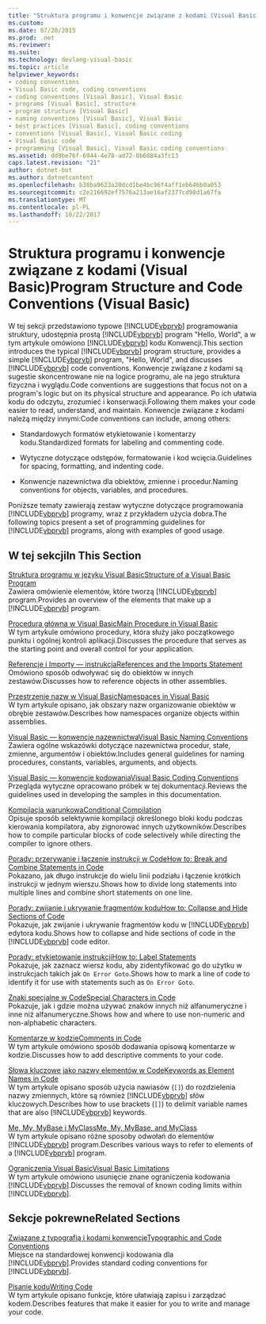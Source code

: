 ```yaml
---
title: "Struktura programu i konwencje związane z kodami (Visual Basic)"
ms.custom: 
ms.date: 07/20/2015
ms.prod: .net
ms.reviewer: 
ms.suite: 
ms.technology: devlang-visual-basic
ms.topic: article
helpviewer_keywords:
- coding conventions
- Visual Basic code, coding conventions
- coding conventions [Visual Basic], Visual Basic
- programs [Visual Basic], structure
- program structure [Visual Basic]
- naming conventions [Visual Basic], Visual Basic
- best practices [Visual Basic], coding conventions
- conventions [Visual Basic], Visual Basic coding
- Visual Basic code
- programming [Visual Basic], Visual Basic coding conventions
ms.assetid: dd9be76f-6944-4e78-ad72-0b6084a3fc13
caps.latest.revision: "21"
author: dotnet-bot
ms.author: dotnetcontent
ms.openlocfilehash: b38ba9623a20dcd1be4bc96f4aff1eb646b0a053
ms.sourcegitcommit: c2e216692ef7576a213ae16af2377cd98d1a67fa
ms.translationtype: MT
ms.contentlocale: pl-PL
ms.lasthandoff: 10/22/2017
---
```

# <a name="program-structure-and-code-conventions-visual-basic"></a><span data-ttu-id="cbab0-102">Struktura programu i konwencje związane z kodami (Visual Basic)</span><span class="sxs-lookup"><span data-stu-id="cbab0-102">Program Structure and Code Conventions (Visual Basic)</span></span>
<span data-ttu-id="cbab0-103">W tej sekcji przedstawiono typowe [!INCLUDE[vbprvb](~/includes/vbprvb-md.md)] programowania struktury, udostępnia prostą [!INCLUDE[vbprvb](~/includes/vbprvb-md.md)] program "Hello, World", a w tym artykule omówiono [!INCLUDE[vbprvb](~/includes/vbprvb-md.md)] kodu Konwencji.</span><span class="sxs-lookup"><span data-stu-id="cbab0-103">This section introduces the typical [!INCLUDE[vbprvb](~/includes/vbprvb-md.md)] program structure, provides a simple [!INCLUDE[vbprvb](~/includes/vbprvb-md.md)] program, "Hello, World", and discusses [!INCLUDE[vbprvb](~/includes/vbprvb-md.md)] code conventions.</span></span> <span data-ttu-id="cbab0-104">Konwencje związane z kodami są sugestie skoncentrowane nie na logice programu, ale na jego struktura fizyczna i wyglądu.</span><span class="sxs-lookup"><span data-stu-id="cbab0-104">Code conventions are suggestions that focus not on a program's logic but on its physical structure and appearance.</span></span> <span data-ttu-id="cbab0-105">Po ich ułatwia kodu do odczytu, zrozumieć i konserwacji.</span><span class="sxs-lookup"><span data-stu-id="cbab0-105">Following them makes your code easier to read, understand, and maintain.</span></span> <span data-ttu-id="cbab0-106">Konwencje związane z kodami należą między innymi:</span><span class="sxs-lookup"><span data-stu-id="cbab0-106">Code conventions can include, among others:</span></span>  
  
-   <span data-ttu-id="cbab0-107">Standardowych formatów etykietowanie i komentarzy kodu.</span><span class="sxs-lookup"><span data-stu-id="cbab0-107">Standardized formats for labeling and commenting code.</span></span>  
  
-   <span data-ttu-id="cbab0-108">Wytyczne dotyczące odstępów, formatowanie i kod wcięcia.</span><span class="sxs-lookup"><span data-stu-id="cbab0-108">Guidelines for spacing, formatting, and indenting code.</span></span>  
  
-   <span data-ttu-id="cbab0-109">Konwencje nazewnictwa dla obiektów, zmienne i procedur.</span><span class="sxs-lookup"><span data-stu-id="cbab0-109">Naming conventions for objects, variables, and procedures.</span></span>  
  
 <span data-ttu-id="cbab0-110">Poniższe tematy zawierają zestaw wytyczne dotyczące programowania [!INCLUDE[vbprvb](~/includes/vbprvb-md.md)] programy, wraz z przykładem użycia dobra.</span><span class="sxs-lookup"><span data-stu-id="cbab0-110">The following topics present a set of programming guidelines for [!INCLUDE[vbprvb](~/includes/vbprvb-md.md)] programs, along with examples of good usage.</span></span>  
  
## <a name="in-this-section"></a><span data-ttu-id="cbab0-111">W tej sekcji</span><span class="sxs-lookup"><span data-stu-id="cbab0-111">In This Section</span></span>  
 [<span data-ttu-id="cbab0-112">Struktura programu w języku Visual Basic</span><span class="sxs-lookup"><span data-stu-id="cbab0-112">Structure of a Visual Basic Program</span></span>](../../../visual-basic/programming-guide/program-structure/structure-of-a-visual-basic-program.md)  
 <span data-ttu-id="cbab0-113">Zawiera omówienie elementów, które tworzą [!INCLUDE[vbprvb](~/includes/vbprvb-md.md)] program.</span><span class="sxs-lookup"><span data-stu-id="cbab0-113">Provides an overview of the elements that make up a [!INCLUDE[vbprvb](~/includes/vbprvb-md.md)] program.</span></span>  
  
 [<span data-ttu-id="cbab0-114">Procedura główna w Visual Basic</span><span class="sxs-lookup"><span data-stu-id="cbab0-114">Main Procedure in Visual Basic</span></span>](../../../visual-basic/programming-guide/program-structure/main-procedure.md)  
 <span data-ttu-id="cbab0-115">W tym artykule omówiono procedury, która służy jako początkowego punktu i ogólnej kontroli aplikacji.</span><span class="sxs-lookup"><span data-stu-id="cbab0-115">Discusses the procedure that serves as the starting point and overall control for your application.</span></span>  
  
 [<span data-ttu-id="cbab0-116">Referencje i Importy — instrukcja</span><span class="sxs-lookup"><span data-stu-id="cbab0-116">References and the Imports Statement</span></span>](../../../visual-basic/programming-guide/program-structure/references-and-the-imports-statement.md)  
 <span data-ttu-id="cbab0-117">Omówiono sposób odwoływać się do obiektów w innych zestawów.</span><span class="sxs-lookup"><span data-stu-id="cbab0-117">Discusses how to reference objects in other assemblies.</span></span>  
  
 [<span data-ttu-id="cbab0-118">Przestrzenie nazw w Visual Basic</span><span class="sxs-lookup"><span data-stu-id="cbab0-118">Namespaces in Visual Basic</span></span>](../../../visual-basic/programming-guide/program-structure/namespaces.md)  
 <span data-ttu-id="cbab0-119">W tym artykule opisano, jak obszary nazw organizowanie obiektów w obrębie zestawów.</span><span class="sxs-lookup"><span data-stu-id="cbab0-119">Describes how namespaces organize objects within assemblies.</span></span>  
  
 [<span data-ttu-id="cbab0-120">Visual Basic — konwencje nazewnictwa</span><span class="sxs-lookup"><span data-stu-id="cbab0-120">Visual Basic Naming Conventions</span></span>](../../../visual-basic/programming-guide/program-structure/naming-conventions.md)  
 <span data-ttu-id="cbab0-121">Zawiera ogólne wskazówki dotyczące nazewnictwa procedur, stałe, zmienne, argumentów i obiektów.</span><span class="sxs-lookup"><span data-stu-id="cbab0-121">Includes general guidelines for naming procedures, constants, variables, arguments, and objects.</span></span>  
  
 [<span data-ttu-id="cbab0-122">Visual Basic — konwencje kodowania</span><span class="sxs-lookup"><span data-stu-id="cbab0-122">Visual Basic Coding Conventions</span></span>](../../../visual-basic/programming-guide/program-structure/coding-conventions.md)  
 <span data-ttu-id="cbab0-123">Przegląda wytyczne opracowano próbek w tej dokumentacji.</span><span class="sxs-lookup"><span data-stu-id="cbab0-123">Reviews the guidelines used in developing the samples in this documentation.</span></span>  
  
 [<span data-ttu-id="cbab0-124">Kompilacja warunkowa</span><span class="sxs-lookup"><span data-stu-id="cbab0-124">Conditional Compilation</span></span>](../../../visual-basic/programming-guide/program-structure/conditional-compilation.md)  
 <span data-ttu-id="cbab0-125">Opisuje sposób selektywnie kompilacji określonego bloki kodu podczas kierowania kompilatora, aby zignorować innych użytkowników.</span><span class="sxs-lookup"><span data-stu-id="cbab0-125">Describes how to compile particular blocks of code selectively while directing the compiler to ignore others.</span></span>  
  
 [<span data-ttu-id="cbab0-126">Porady: przerywanie i łączenie instrukcji w Code</span><span class="sxs-lookup"><span data-stu-id="cbab0-126">How to: Break and Combine Statements in Code</span></span>](../../../visual-basic/programming-guide/program-structure/how-to-break-and-combine-statements-in-code.md)  
 <span data-ttu-id="cbab0-127">Pokazano, jak długo instrukcje do wielu linii podziału i łączenie krótkich instrukcji w jednym wierszu.</span><span class="sxs-lookup"><span data-stu-id="cbab0-127">Shows how to divide long statements into multiple lines and combine short statements on one line.</span></span>  
  
 [<span data-ttu-id="cbab0-128">Porady: zwijanie i ukrywanie fragmentów kodu</span><span class="sxs-lookup"><span data-stu-id="cbab0-128">How to: Collapse and Hide Sections of Code</span></span>](../../../visual-basic/programming-guide/program-structure/how-to-collapse-and-hide-sections-of-code.md)  
 <span data-ttu-id="cbab0-129">Pokazuje, jak zwijanie i ukrywanie fragmentów kodu w [!INCLUDE[vbprvb](~/includes/vbprvb-md.md)] edytora kodu.</span><span class="sxs-lookup"><span data-stu-id="cbab0-129">Shows how to collapse and hide sections of code in the [!INCLUDE[vbprvb](~/includes/vbprvb-md.md)] code editor.</span></span>  
  
 [<span data-ttu-id="cbab0-130">Porady: etykietowanie instrukcji</span><span class="sxs-lookup"><span data-stu-id="cbab0-130">How to: Label Statements</span></span>](../../../visual-basic/programming-guide/program-structure/how-to-label-statements.md)  
 <span data-ttu-id="cbab0-131">Pokazuje, jak zaznacz wiersz kodu, aby zidentyfikować go do użytku w instrukcjach takich jak `On Error Goto`.</span><span class="sxs-lookup"><span data-stu-id="cbab0-131">Shows how to mark a line of code to identify it for use with statements such as `On Error Goto`.</span></span>  
  
 [<span data-ttu-id="cbab0-132">Znaki specjalne w Code</span><span class="sxs-lookup"><span data-stu-id="cbab0-132">Special Characters in Code</span></span>](../../../visual-basic/programming-guide/program-structure/special-characters-in-code.md)  
 <span data-ttu-id="cbab0-133">Pokazuje, jak i gdzie można używać znaków innych niż alfanumeryczne i inne niż alfanumeryczne.</span><span class="sxs-lookup"><span data-stu-id="cbab0-133">Shows how and where to use non-numeric and non-alphabetic characters.</span></span>  
  
 [<span data-ttu-id="cbab0-134">Komentarze w kodzie</span><span class="sxs-lookup"><span data-stu-id="cbab0-134">Comments in Code</span></span>](../../../visual-basic/programming-guide/program-structure/comments-in-code.md)  
 <span data-ttu-id="cbab0-135">W tym artykule omówiono sposób dodawania opisową komentarze w kodzie.</span><span class="sxs-lookup"><span data-stu-id="cbab0-135">Discusses how to add descriptive comments to your code.</span></span>  
  
 [<span data-ttu-id="cbab0-136">Słowa kluczowe jako nazwy elementów w Code</span><span class="sxs-lookup"><span data-stu-id="cbab0-136">Keywords as Element Names in Code</span></span>](../../../visual-basic/programming-guide/program-structure/keywords-as-element-names-in-code.md)  
 <span data-ttu-id="cbab0-137">W tym artykule opisano sposób użycia nawiasów (`[]`) do rozdzielenia nazwy zmiennych, które są również [!INCLUDE[vbprvb](~/includes/vbprvb-md.md)] słów kluczowych.</span><span class="sxs-lookup"><span data-stu-id="cbab0-137">Describes how to use brackets (`[]`) to delimit variable names that are also [!INCLUDE[vbprvb](~/includes/vbprvb-md.md)] keywords.</span></span>  
  
 [<span data-ttu-id="cbab0-138">Me, My, MyBase i MyClass</span><span class="sxs-lookup"><span data-stu-id="cbab0-138">Me, My, MyBase, and MyClass</span></span>](../../../visual-basic/programming-guide/program-structure/me-my-mybase-and-myclass.md)  
 <span data-ttu-id="cbab0-139">W tym artykule opisano różne sposoby odwołań do elementów [!INCLUDE[vbprvb](~/includes/vbprvb-md.md)] program.</span><span class="sxs-lookup"><span data-stu-id="cbab0-139">Describes various ways to refer to elements of a [!INCLUDE[vbprvb](~/includes/vbprvb-md.md)] program.</span></span>  
  
 [<span data-ttu-id="cbab0-140">Ograniczenia Visual Basic</span><span class="sxs-lookup"><span data-stu-id="cbab0-140">Visual Basic Limitations</span></span>](../../../visual-basic/programming-guide/program-structure/limitations.md)  
 <span data-ttu-id="cbab0-141">W tym artykule omówiono usunięcie znane ograniczenia kodowania [!INCLUDE[vbprvb](~/includes/vbprvb-md.md)].</span><span class="sxs-lookup"><span data-stu-id="cbab0-141">Discusses the removal of known coding limits within [!INCLUDE[vbprvb](~/includes/vbprvb-md.md)].</span></span>  
  
## <a name="related-sections"></a><span data-ttu-id="cbab0-142">Sekcje pokrewne</span><span class="sxs-lookup"><span data-stu-id="cbab0-142">Related Sections</span></span>  
 [<span data-ttu-id="cbab0-143">Związane z typografią i kodami konwencje</span><span class="sxs-lookup"><span data-stu-id="cbab0-143">Typographic and Code Conventions</span></span>](../../../visual-basic/language-reference/typographic-and-code-conventions.md)  
 <span data-ttu-id="cbab0-144">Miejsce na standardowej konwencji kodowania dla [!INCLUDE[vbprvb](~/includes/vbprvb-md.md)].</span><span class="sxs-lookup"><span data-stu-id="cbab0-144">Provides standard coding conventions for [!INCLUDE[vbprvb](~/includes/vbprvb-md.md)].</span></span>  
  
 [<span data-ttu-id="cbab0-145">Pisanie kodu</span><span class="sxs-lookup"><span data-stu-id="cbab0-145">Writing Code</span></span>](/visualstudio/ide/writing-code-in-the-code-and-text-editor)  
 <span data-ttu-id="cbab0-146">W tym artykule opisano funkcje, które ułatwiają zapisu i zarządzać kodem.</span><span class="sxs-lookup"><span data-stu-id="cbab0-146">Describes features that make it easier for you to write and manage your code.</span></span>
